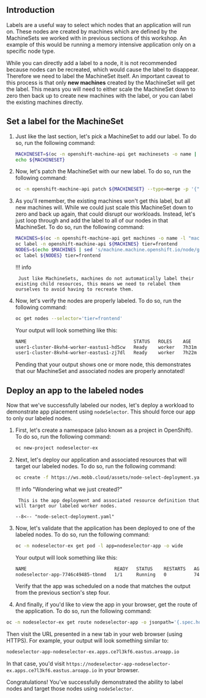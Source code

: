 ## Introduction

Labels are a useful way to select which nodes that an application will run on. These nodes are created by machines which are defined by the MachineSets we worked with in previous sections of this workshop. An example of this would be running a memory intensive application only on a specific node type.

While you can directly add a label to a node, it is not recommended because nodes can be recreated, which would cause the label to disappear. Therefore we need to label the MachineSet itself. An important caveat to this process is that only **new machines** created by the MachineSet will get the label. This means you will need to either scale the MachineSet down to zero then back up to create new machines with the label, or you can label the existing machines directly.

## Set a label for the MachineSet

1. Just like the last section, let's pick a MachineSet to add our label. To do so, run the following command:

    ```bash
    MACHINESET=$(oc -n openshift-machine-api get machinesets -o name | head -1)
    echo ${MACHINESET}
    ```

1. Now, let's patch the MachineSet with our new label. To do so, run the following command:

    ```bash
    oc -n openshift-machine-api patch ${MACHINESET} --type=merge -p '{"spec":{"template":{"spec":{"metadata":{"labels":{"tier":"frontend"}}}}}}'
    ```

1. As you'll remember, the existing machines won't get this label, but all new machines will. While we could just scale this MachineSet down to zero and back up again, that could disrupt our workloads. Instead, let's just loop through and add the label to all of our nodes in that MachineSet. To do so, run the following command: 

    ```bash
    MACHINES=$(oc -n openshift-machine-api get machines -o name -l "machine.openshift.io/cluster-api-machineset=$(echo $MACHINESET | cut -d / -f2 )" | xargs)
    oc label -n openshift-machine-api ${MACHINES} tier=frontend
    NODES=$(echo $MACHINES | sed 's/machine.machine.openshift.io/node/g')
    oc label ${NODES} tier=frontend
    ```

    !!! info

        Just like MachineSets, machines do not automatically label their existing child resources, this means we need to relabel them ourselves to avoid having to recreate them.

1. Now, let's verify the nodes are properly labeled. To do so, run the following command:

    ```bash
    oc get nodes --selector='tier=frontend'
    ```

    Your output will look something like this:

    ```bash
    NAME                                       STATUS   ROLES    AGE     VERSION
    user1-cluster-8kvh4-worker-eastus1-hd5cw   Ready    worker   7h31m   v1.23.5+3afdacb
    user1-cluster-8kvh4-worker-eastus1-zj7dl   Ready    worker   7h22m   v1.23.5+3afdacb
    ```

    Pending that your output shows one or more node, this demonstrates that our MachineSet and associated nodes are properly annotated! 

## Deploy an app to the labeled nodes

Now that we've successfully labeled our nodes, let's deploy a workload to demonstrate app placement using `nodeSelector`. This should force our app to only our labeled nodes. 

1. First, let's create a namespace (also known as a project in OpenShift). To do so, run the following command:

    ```bash
    oc new-project nodeselector-ex
    ```

1. Next, let's deploy our application and associated resources that will target our labeled nodes. To do so, run the following command:

    ```bash
    oc create -f https://ws.mobb.cloud/assets/node-select-deployment.yaml
    ```

    !!! info "Wondering what we just created?"

        This is the app deployment and associated resource definition that will target our labeled worker nodes.

    ``` title="node-select-deployment.yaml"
    --8<-- "node-select-deployment.yaml"
    ```

1. Now, let's validate that the application has been deployed to one of the labeled nodes. To do so, run the following command:

    ```bash
    oc -n nodeselector-ex get pod -l app=nodeselector-app -o wide
    ```

    Your output will look something like this:

    ```bash
    NAME                                READY   STATUS    RESTARTS   AGE   IP            NODE                                       NOMINATED NODE   READINESS GATES
    nodeselector-app-7746c49485-tbnmd   1/1     Running   0          74s   10.131.2.73   user1-cluster-8kvh4-worker-eastus1-zj7dl   <none>           <none>
    ```

    Verify that the app was scheduled on a node that matches the output from the previous section's step four. 

1. And finally, if you'd like to view the app in your browser, get the route of the application. To do so, run the following command:

```bash
oc -n nodeselector-ex get route nodeselector-app -o jsonpath='{.spec.host}'
```

Then visit the URL presented in a new tab in your web browser (using HTTPS). For example, your output will look something similar to:

```bash
nodeselector-app-nodeselector-ex.apps.ce7l3kf6.eastus.aroapp.io
```

In that case, you'd visit `https://nodeselector-app-nodeselector-ex.apps.ce7l3kf6.eastus.aroapp.io` in your browser. 

Congratulations! You've successfully demonstrated the ability to label nodes and target those nodes using `nodeSelector`. 